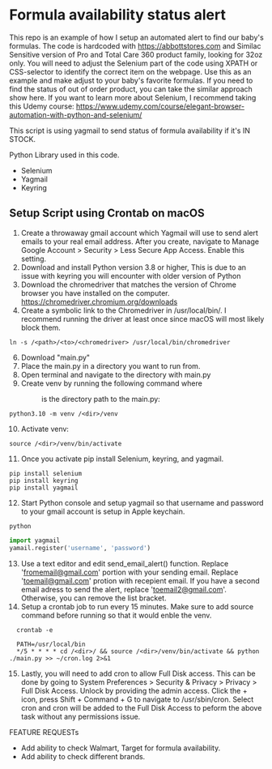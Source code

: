 # Formula availability status alert

This repo is an example of how I setup an automated alert to find our baby's formulas. The code is hardcoded with https://abbottstores.com and Similac Sensitive version of Pro and Total Care 360 product family, looking for 32oz only. You will need to adjust the Selenium part of the code using XPATH or CSS-selector to identify the correct item on the webpage. Use this as an example and make adjust to your baby's favorite formulas. 
If you need to find the status of out of order product, you can take the similar approach show here. If you want to learn more about Selenium, I recommend taking this Udemy course: https://www.udemy.com/course/elegant-browser-automation-with-python-and-selenium/

This script is using yagmail to send status of formula availability if it's IN STOCK.

Python Library used in this code.
- Selenium
- Yagmail
- Keyring


## Setup Script using Crontab on macOS
1. Create a throwaway gmail account which Yagmail will use to send alert emails to your real email address. After you create, navigate to Manage Google Account > Security > Less Secure App Access. Enable this setting. 
2. Download and install Python version 3.8 or higher, This is due to an issue with keyring you will encounter with older version of Python
3. Download the chromedriver that matches the version of Chrome browser you have installed on the computer. https://chromedriver.chromium.org/downloads
4. Create a symbolic link to the Chromedriver in /usr/local/bin/. I recommend running the driver at least once since macOS will most likely block them.
```
ln -s /<path>/<to>/<chromedriver> /usr/local/bin/chromedriver
```
6. Download "main.py"
7. Place the main.py in a directory you want to run from. 
8. Open terminal and navigate to the directory with main.py
9. Create venv by running the following command where <dir> is the directory path to the main.py:
```
python3.10 -m venv /<dir>/venv
```
10. Activate venv:
```
source /<dir>/venv/bin/activate
```
11. Once you activate pip install Selenium, keyring, and yagmail.
```
pip install selenium
pip install keyring
pip install yagmail
```
12. Start Python console and setup yagmail so that username and password to your gmail account is setup in Apple keychain. 
```
python
```
```python
import yagmail
yamail.register('username', 'password')
```
13. Use a text editor and edit send_email_alert() function. 
  Replace 'fromemail@gmail.com' portion with your sending email. 
  Replace 'toemail@gmail.com' protion with recepient email. If you have a second email adress to send the alert, replace 'toemail2@gmail.com'. Otherwise, you can remove the list bracket. 
14. Setup a crontab job to run every 15 minutes. Make sure to add source command before running so that it would enble the venv.
```
  crontab -e
```
```
  PATH=/usr/local/bin
  */5 * * * * cd /<dir>/ && source /<dir>/venv/bin/activate && python ./main.py >> ~/cron.log 2>&1
```
15. Lastly, you will need to add cron to allow Full Disk access. This can be done by going to System Preferences > Security & Privacy > Privacy > Full Disk Access. Unlock by providing the admin access. Click the + icon, press Shift + Command + G to navigate to /usr/sbin/cron. Select cron and cron will be added to the Full Disk Access to peform the above task without any permissions issue. 

FEATURE REQUESTs
- Add ability to check Walmart, Target for formula availability.
- Add ability to check different brands. 
